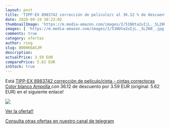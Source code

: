 ```yaml
---
layout: post
title: 'TIPP-EX 8983742 corrección de películo/c al 36.12 % de descuento'
date: 2020-09-19 10:23:02
thumbnailImage: 'https://m.media-amazon.com/images/I/51NUta2uIjL._SL200_.jpg'
images: [ 'https://m.media-amazon.com/images/I/51NUta2uIjL._SL200_.jpg' ]
comments: true
category: ofertas
author: ring
slug: B000K6ASJM
description:
actualPrice: 3.59 EUR
comparePrice: 5.62 EUR
inStock: true
---
```


Está [TIPP-EX 8983742 corrección de películo/cinta - cintas correctoras  Color blanco  Ampolla ](https://www.amazon.com/dp/B000K6ASJM/?tag=redken08-20) con 36.12 de descuento por 3.59 EUR (original: 5.62 EUR) en el siguiente enlace!

[![](https://m.media-amazon.com/images/I/51NUta2uIjL._SL200_.jpg)](https://www.amazon.com/dp/B000K6ASJM/?tag=redken08-20)

[Ver la oferta!!](https://www.amazon.com/dp/B000K6ASJM/?tag=redken08-20)

[Consulta otras ofertas en nuestro canal de telegram](https://t.me/s/ofertas25)
